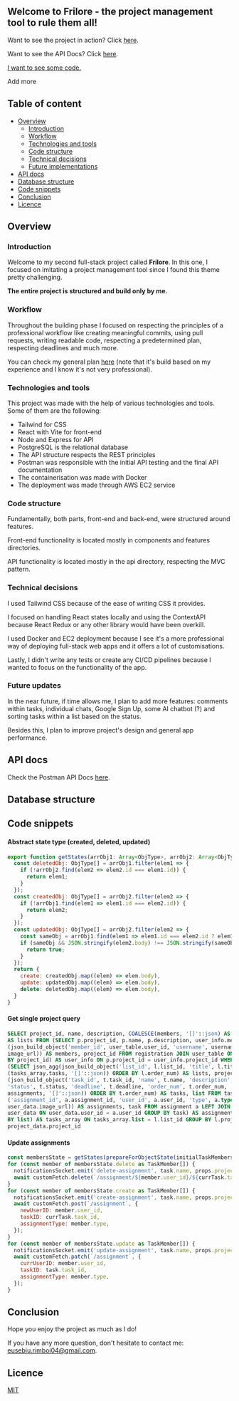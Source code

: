 ## Welcome to Frilore - the project management tool to rule them all!

Want to see the project in action? Click [here](http://frilore.xyz).  

Want to see the API Docs? Click [here](https://documenter.getpostman.com/view/24263146/2s9YC7SWYt).  

[I want to see some code.](#code-snippets)  

Add more

## Table of content
- [Overview](#overview)
  - [Introduction](#introduction)
  - [Workflow](#workflow)
  - [Technologies and tools](#technologies-and-tools)
  - [Code structure](#code-structure)
  - [Technical decisions](#technical-decisions)
  - [Future implementations](#future-implementations)
- [API docs](#api-docs)
- [Database structure](#database-structure)
- [Code snippets](#code-snippets)
- [Conclusion](#conclusion)
- [Licence](#licence)


## Overview
### Introduction
Welcome to my second full-stack project called **Frilore**. In this one, I focused on imitating a project management tool since I found this theme pretty challenging.  


**The entire project is structured and build only by me.**   


### Workflow
Throughout the building phase I focused on respecting the principles of a professional workflow like creating meaningful commits, using pull requests, writing readable code, respecting a predetermined plan, respecting deadlines and much more.  

You can check my general plan [here](https://docs.google.com/document/d/1WPNRGDCBKOQlnnAGeoCDX3A48MTuQiz9MAKsM80vaug/edit?usp=sharing) (note that it's build based on my experience and I know it's not very professional).   

### Technologies and tools
This project was made with the help of various technologies and tools. Some of them are the following:  
- Tailwind for CSS
- React with Vite for front-end
- Node and Express for API
- PostgreSQL is the relational database
- The API structure respects the REST principles
- Postman was responsible with the initial API testing and the final API documentation
- The containerisation was made with Docker
- The deployment was made through AWS EC2 service   


### Code structure
Fundamentally, both parts, front-end and back-end, were structured around features.  

Front-end functionality is located mostly in components and features directories.   

API functionality is located mostly in the api directory, respecting the MVC pattern.   


### Technical decisions
I used Tailwind CSS because of the ease of writing CSS it provides.   

I focused on handling React states locally and using the ContextAPI because React Redux or any other library would have been overkill.   

I used Docker and EC2 deployment because I see it's a more professional way of deploying full-stack web apps and it offers a lot of customisations.  

Lastly, I didn't write any tests or create any CI/CD pipelines because I wanted to focus on the functionality of the app.   


### Future updates
In the near future, if time allows me, I plan to add more features: comments within tasks, individual chats, Google Sign Up, some AI chatbot (?) and sorting tasks within a list based on the status.  

Besides this, I plan to improve project's design and general app performance.   


## API docs
Check the Postman API Docs [here](https://documenter.getpostman.com/view/24263146/2s9YC7SWYt).   

## Database structure
   

## Code snippets

#### Abstract state type (created, deleted, updated)
```js
export function getStates(arrObj1: Array<ObjType>, arrObj2: Array<ObjType>) {
  const deletedObj: ObjType[] = arrObj1.filter(elem1 => {
    if (!arrObj2.find(elem2 => elem2.id === elem1.id)) {
      return elem1;
    }
  });
  const createdObj: ObjType[] = arrObj2.filter(elem2 => {
    if (!arrObj1.find(elem1 => elem1.id === elem2.id)) {
      return elem2;
    }
  });
  const updatedObj: ObjType[] = arrObj2.filter(elem2 => {
    const sameObj = arrObj1.find(elem1 => elem1.id === elem2.id ? elem1 : null);
    if (sameObj && JSON.stringify(elem2.body) !== JSON.stringify(sameObj.body)) {
      return true;
    }
  });
  return {
    create: createdObj.map((elem) => elem.body),
    update: updatedObj.map((elem) => elem.body),
    delete: deletedObj.map((elem) => elem.body),
  }
}
```

#### Get single project query
```sql
SELECT project_id, name, description, COALESCE(members, '[]'::json) AS members, COALESCE(lists_array.lists, '[]'::json) 
AS lists FROM (SELECT p.project_id, p.name, p.description, user_info.members FROM project p LEFT JOIN (SELECT json_agg
(json_build_object('member_id', user_table.user_id, 'username', username, 'role', role, 'image_url', user_table.
image_url)) AS members, project_id FROM registration JOIN user_table ON user_table.user_id = registration.user_id GROUP 
BY project_id) AS user_info ON p.project_id = user_info.project_id WHERE p.project_id = $1) AS project_data LEFT JOIN 
(SELECT json_agg(json_build_object('list_id', l.list_id, 'title', l.title, 'order_num', l.order_num, 'tasks', COALESCE
(tasks_array.tasks, '[]'::json)) ORDER BY l.order_num) AS lists, project FROM list l LEFT JOIN (SELECT json_agg
(json_build_object('task_id', t.task_id, 'name', t.name, 'description', t.description, 'priority', t.priority, 
'status', t.status, 'deadline', t.deadline, 'order_num', t.order_num, 'assignments', COALESCE(assignment_data.
assignments, '[]'::json)) ORDER BY t.order_num) AS tasks, list FROM task t LEFT JOIN (SELECT json_agg(json_build_object
('assignment_id', a.assignment_id, 'user_id', a.user_id, 'type', a.type, 'username', user_data.username, 'image_url', 
user_data.image_url)) AS assignments, task FROM assignment a LEFT JOIN (SELECT * FROM user_table GROUP BY user_id) AS 
user_data ON user_data.user_id = a.user_id GROUP BY task) AS assignment_data ON assignment_data.task = t.task_id GROUP 
BY list) AS tasks_array ON tasks_array.list = l.list_id GROUP BY l.project) AS lists_array ON lists_array.project = 
project_data.project_id
```

#### Update assignments
```js
const membersState = getStates(prepareForObjectState(initialTaskMembers), prepareForObjectState(taskMembers));
for (const member of membersState.delete as TaskMember[]) {
  notificationsSocket.emit('delete-assignment', task.name, props.project.name, member.user_id);
  await customFetch.delete(`/assignment/${member.user_id}/${currTask.task_id}`);
}
for (const member of membersState.create as TaskMember[]) {
  notificationsSocket.emit('create-assignment', task.name, props.project.name, member.user_id);
  await customFetch.post(`/assignment`, {
    newUserID: member.user_id,
    taskID: currTask.task_id,
    assignmentType: member.type,
  });
}
for (const member of membersState.update as TaskMember[]) {
  notificationsSocket.emit('update-assignment', task.name, props.project.name, member.user_id);
  await customFetch.patch(`/assignment`, {
    currUserID: member.user_id,
    taskID: task.task_id,
    assignmentType: member.type,
  });
}
```

## Conclusion
Hope you enjoy the project as much as I do!  

If you have any more question, don't hesitate to contact me: <eusebiu.rimboi04@gmail.com>.

## Licence
[MIT](https://choosealicense.com/licenses/mit/)
